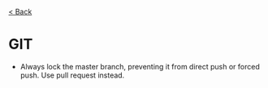 [< Back](https://github.com/brlebtag/My-Commonplace-Book)

# GIT

- Always lock the master branch, preventing it from direct push or forced push. Use pull request instead.
